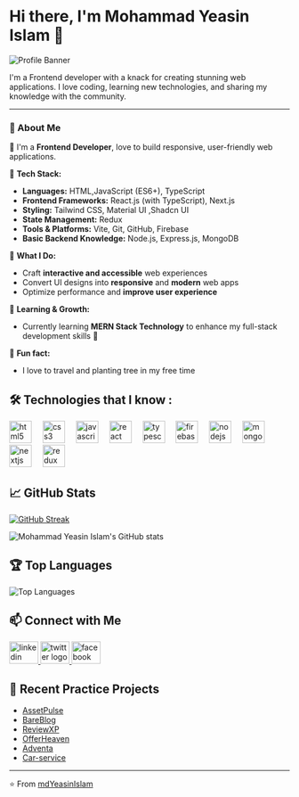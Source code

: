 # Hi there, I'm Mohammad Yeasin Islam 👋

![Profile Banner](https://i.ibb.co/QvXmzQ4k/Fron-end-Developer.jpg)

I'm a Frontend developer with a knack for creating stunning web applications. I love coding, learning new technologies, and sharing my knowledge with the community.

---

### **🚀 About Me**  
👋 I'm a **Frontend Developer**, love to build responsive, user-friendly web applications.  

🔹 **Tech Stack:**  
  - **Languages:** HTML,JavaScript (ES6+), TypeScript 
  - **Frontend Frameworks:** React.js (with TypeScript), Next.js  
  - **Styling:** Tailwind CSS, Material UI ,Shadcn UI
  - **State Management:** Redux
  - **Tools & Platforms:** Vite, Git, GitHub, Firebase
  - **Basic Backend Knowledge:** Node.js, Express.js, MongoDB  

🔹 **What I Do:**  
  - Craft **interactive and accessible** web experiences  
  - Convert UI designs into **responsive** and **modern** web apps  
  - Optimize performance and **improve user experience**  

🔹 **Learning & Growth:**  
  - Currently learning **MERN Stack Technology** to enhance my full-stack development skills 🚀  

🔹 **Fun fact:**  
  - I love to travel and planting tree in my free time 
###

## 🛠️ Technologies that I know :
<div align="left">
  <img src="https://cdn.jsdelivr.net/gh/devicons/devicon/icons/html5/html5-original.svg" height="40" alt="html5 logo"  />
  <img width="12" />
  <img src="https://cdn.jsdelivr.net/gh/devicons/devicon/icons/css3/css3-original.svg" height="40" alt="css3 logo"  />
  <img width="12" />
  <img src="https://cdn.jsdelivr.net/gh/devicons/devicon/icons/javascript/javascript-original.svg" height="40" alt="javascript logo"  />
  <img width="12" />
  <img src="https://cdn.jsdelivr.net/gh/devicons/devicon/icons/react/react-original-wordmark.svg" height="40" alt="react logo"  />
  <img width="12" />
  <img src="https://cdn.jsdelivr.net/gh/devicons/devicon/icons/typescript/typescript-original.svg" height="40" alt="typescript logo"  />
  <img width="12" />
  <img src="https://cdn.jsdelivr.net/gh/devicons/devicon/icons/firebase/firebase-plain.svg" height="40" alt="firebase logo"  />
  <img width="12" />
  <img src="https://cdn.jsdelivr.net/gh/devicons/devicon/icons/nodejs/nodejs-original.svg" height="40" alt="nodejs logo"  />
  <img width="12" />
  <img src="https://cdn.jsdelivr.net/gh/devicons/devicon/icons/mongodb/mongodb-original.svg" height="40" alt="mongodb logo"  />
  <img width="12" />
  <!-- Next.js -->
  <img src="https://cdn.jsdelivr.net/gh/devicons/devicon/icons/nextjs/nextjs-original.svg" height="40" alt="nextjs logo" />
  <img width="12" />
  <!-- Redux -->
  <img src="https://cdn.jsdelivr.net/gh/devicons/devicon/icons/redux/redux-original.svg" height="40" alt="redux logo" />
</div>


###

## 📈 GitHub Stats
<div align="left">
<a href="https://git.io/streak-stats">
<img src="https://nirzak-streak-stats.vercel.app?user=yeasinrahman26&theme=transparent&border_radius=5" alt="GitHub Streak" />
</a>
</div>

![Mohammad Yeasin Islam's GitHub stats](https://github-readme-stats.vercel.app/api?username=mdYeasinIslam&show_icons=true&theme=radical)

## 🏆 Top Languages
![Top Languages](https://github-readme-stats.vercel.app/api/top-langs/?username=mdYeasinIslam&layout=compact&theme=radical)

## 📫 Connect with Me
<div align="left">
  <a href="https://www.linkedin.com/in/mohammad-yeasin-islam" target="_blank">
    <img src="https://raw.githubusercontent.com/maurodesouza/profile-readme-generator/master/src/assets/icons/social/linkedin/default.svg" width="52" height="40" alt="linkedin logo"  />
  </a>
  <a href="https://x.com/hyeasinislam" target="_blank">
    <img src="https://raw.githubusercontent.com/maurodesouza/profile-readme-generator/master/src/assets/icons/social/twitter/default.svg" width="52" height="40" alt="twitter logo"  />
  </a>
  <a href="https://www.facebook.com/profile.php?id=100011183114419" target="_blank">
    <img src="https://raw.githubusercontent.com/maurodesouza/profile-readme-generator/master/src/assets/icons/social/facebook/default.svg" width="52" height="40" alt="facebook logo"  />
  </a>
</div>

###
<!-- [![Portfolio](https://img.shields.io/badge/-Portfolio-000000?style=flat&logo=firefox&logoColor=white)](https://yourportfolio.com) -->

## 📝 Recent Practice Projects
- [AssetPulse](https://asset-pulse-system.netlify.app/)
- [BareBlog](https://a11-bareblog.web.app)
- [ReviewXP](https://unrivaled-sunflower-a3c76c.netlify.app/)
- [OfferHeaven](https://practice-firebase-58.web.app/category/1)
- [Adventa](https://655b09c18ad8c550c822db8b--aquamarine-mochi-76b629.netlify.app/home)
- [Car-service](https://practice-firebase-58-41d5d.web.app/home)

---

⭐️ From [mdYeasinIslam](https://github.com/mdYeasinIslam)
